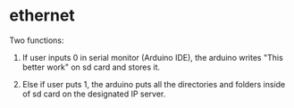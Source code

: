 # ethernet
Two functions:

1. If user inputs 0 in serial monitor (Arduino IDE), the arduino writes "This better work" on sd card and stores it. 

2. Else if user puts 1, the arduino puts all the directories and folders inside of sd card on the designated IP server.

